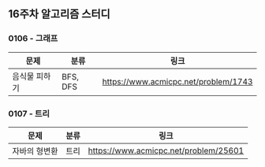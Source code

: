 ## 16주차 알고리즘 스터디  


### 0106 - 그래프

|문제|분류|링크|
|---|---|---|
|음식물 피하기|BFS, DFS|https://www.acmicpc.net/problem/1743|

### 0107 - 트리

|문제|분류|링크|
|---|---|---|
|자바의 형변환|트리|https://www.acmicpc.net/problem/25601|